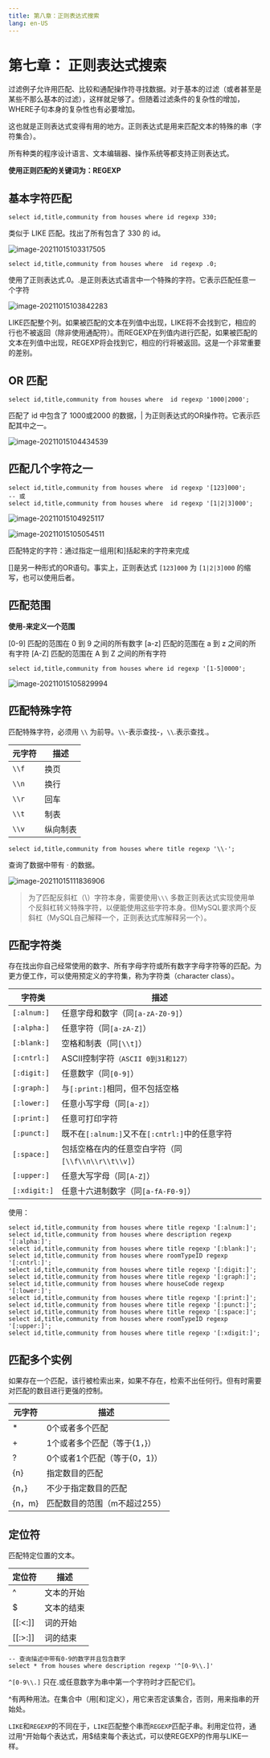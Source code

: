 ```yaml
---
title: 第八章：正则表达式搜索
lang: en-US
---
```


# 第七章： 正则表达式搜索

过滤例子允许用匹配、比较和通配操作符寻找数据。对于基本的过滤（或者甚至是某些不那么基本的过滤），这样就足够了。但随着过滤条件的复杂性的增加，WHERE子句本身的复杂性也有必要增加。

这也就是正则表达式变得有用的地方。正则表达式是用来匹配文本的特殊的串（字符集合）。

所有种类的程序设计语言、文本编辑器、操作系统等都支持正则表达式。

**使用正则匹配的关键词为：REGEXP**

## 基本字符匹配

~~~mysql
select id,title,community from houses where id regexp 330;
~~~

类似于 LIKE 匹配。找出了所有包含了 330 的 id。

![image-20211015103317505](https://gitee.com/sue201982/mysql/raw/master/img/202110292152349.png)

~~~mysql
select id,title,community from houses where  id regexp .0;
~~~

使用了正则表达式.0。.是正则表达式语言中一个特殊的字符。它表示匹配任意一个字符

![image-20211015103842283](https://gitee.com/sue201982/mysql/raw/master/img/202110292152350.png)

LIKE匹配整个列。如果被匹配的文本在列值中出现，LIKE将不会找到它，相应的行也不被返回（除非使用通配符）。而REGEXP在列值内进行匹配，如果被匹配的文本在列值中出现，REGEXP将会找到它，相应的行将被返回。这是一个非常重要的差别。

## OR 匹配

~~~mysql
select id,title,community from houses where  id regexp '1000|2000';
~~~

匹配了 id 中包含了 1000或2000 的数据，| 为正则表达式的OR操作符。它表示匹配其中之一。

![image-20211015104434539](https://gitee.com/sue201982/mysql/raw/master/img/202110292152351.png)

## 匹配几个字符之一

~~~mysql
select id,title,community from houses where  id regexp '[123]000';
-- 或
select id,title,community from houses where  id regexp '[1|2|3]000';
~~~

![image-20211015104925117](https://gitee.com/sue201982/mysql/raw/master/img/202110292152352.png)

![image-20211015105054511](https://gitee.com/sue201982/mysql/raw/master/img/202110292152353.png)

匹配特定的字符：通过指定一组用[和]括起来的字符来完成

[]是另一种形式的OR语句。事实上，正则表达式 `[123]000` 为 `[1|2|3]000` 的缩写，也可以使用后者。

## 匹配范围

**使用-来定义一个范围**

[0-9] 匹配的范围在 0 到 9 之间的所有数字
[a-z] 匹配的范围在 a 到 z 之间的所有字符
[A-Z] 匹配的范围在 A 到 Z 之间的所有字符

~~~mysql
select id,title,community from houses where id regexp '[1-5]0000';
~~~

![image-20211015105829994](https://gitee.com/sue201982/mysql/raw/master/img/202110292152354.png)

## 匹配特殊字符

匹配特殊字符，必须用 `\\` 为前导。`\\`-表示查找-，`\\`.表示查找.。

| 元字符 | 描述     |
| ------ | -------- |
| `\\f`  | 换页     |
| `\\n`  | 换行     |
| `\\r`  | 回车     |
| `\\t`  | 制表     |
| `\\v`  | 纵向制表 |

~~~mysql
select id,title,community from houses where title regexp '\\·';
~~~

查询了数据中带有 · 的数据。

![image-20211015111836906](https://gitee.com/sue201982/mysql/raw/master/img/202110292152355.png)

> 为了匹配反斜杠（\）字符本身，需要使用`\\\`
> 多数正则表达式实现使用单个反斜杠转义特殊字符，以便能使用这些字符本身。但MySQL要求两个反斜杠（MySQL自己解释一个，正则表达式库解释另一个）。

## 匹配字符类

存在找出你自己经常使用的数字、所有字母字符或所有数字字母字符等的匹配。为更方便工作，可以使用预定义的字符集，称为字符类（character class）。

| 字符类       | 描述                                                |
| ------------ | --------------------------------------------------- |
| `[:alnum:]`  | 任意字母和数字（同`[a-zA-Z0-9]`）                   |
| `[:alpha:]`  | 任意字符（同`[a-zA-Z]`）                            |
| `[:blank:]`  | 空格和制表（同`[\\t]`）                             |
| `[:cntrl:]`  | ASCII控制字符`（ASCII 0到31和127）`                 |
| `[:digit:]`  | 任意数字（同`[0-9]`）                               |
| `[:graph:]`  | 与`[:print:]`相同，但不包括空格                     |
| `[:lower:]`  | 任意小写字母（同`[a-z]）`                           |
| `[:print:]`  | 任意可打印字符                                      |
| `[:punct:]`  | 既不在`[:alnum:]`又不在`[:cntrl:]`中的任意字符      |
| `[:space:]`  | 包括空格在内的任意空白字符（同`[\\f\\n\\r\\t\\v]`） |
| `[:upper:]`  | 任意大写字母（同`[A-Z]`）                           |
| `[:xdigit:]` | 任意十六进制数字（同`[a-fA-F0-9]`）                 |

使用：

~~~mysql
select id,title,community from houses where title regexp '[:alnum:]';
select id,title,community from houses where description regexp '[:alpha:]';
select id,title,community from houses where title regexp '[:blank:]';
select id,title,community from houses where roomTypeID regexp '[:cntrl:]';
select id,title,community from houses where title regexp '[:digit:]';
select id,title,community from houses where title regexp '[:graph:]';
select id,title,community from houses where houseCode regexp '[:lower:]';
select id,title,community from houses where title regexp '[:print:]';
select id,title,community from houses where title regexp '[:punct:]';
select id,title,community from houses where title regexp '[:space:]';
select id,title,community from houses where roomTypeID regexp '[:upper:]';
select id,title,community from houses where title regexp '[:xdigit:]';
~~~

## 匹配多个实例

如果存在一个匹配，该行被检索出来，如果不存在，检索不出任何行。但有时需要对匹配的数目进行更强的控制。

| 元字符 | 描述                         |
| ------ | ---------------------------- |
| *      | 0个或者多个匹配              |
| +      | 1个或者多个匹配（等于{1，}） |
| ?      | 0个或者1个匹配（等于{0，1}） |
| {n}    | 指定数目的匹配               |
| {n，}  | 不少于指定数目的匹配         |
| {n，m} | 匹配数目的范围（m不超过255） |


## 定位符

匹配特定位置的文本。

| 定位符  | 描述       |
| ------- | ---------- |
| ^       | 文本的开始 |
| $       | 文本的结束 |
| [[:<:]] | 词的开始   |
| [[:>:]] | 词的结束   |

~~~mysql
-- 查询描述中带有0-9的数字并且包含数字
select * from houses where description regexp '^[0-9\\.]'
~~~

`^[0-9\\.]` 只在.或任意数字为串中第一个字符时才匹配它们。

^有两种用法。在集合中（用[和]定义），用它来否定该集合，否则，用来指串的开始处。

`LIKE`和`REGEXP`的不同在于，`LIKE`匹配整个串而`REGEXP`匹配子串。利用定位符，通过用^开始每个表达式，用$结束每个表达式，可以使REGEXP的作用与LIKE一样。